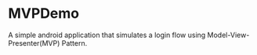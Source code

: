 # MVPDemo

A simple android application that simulates a login flow using Model-View-Presenter(MVP) Pattern.
